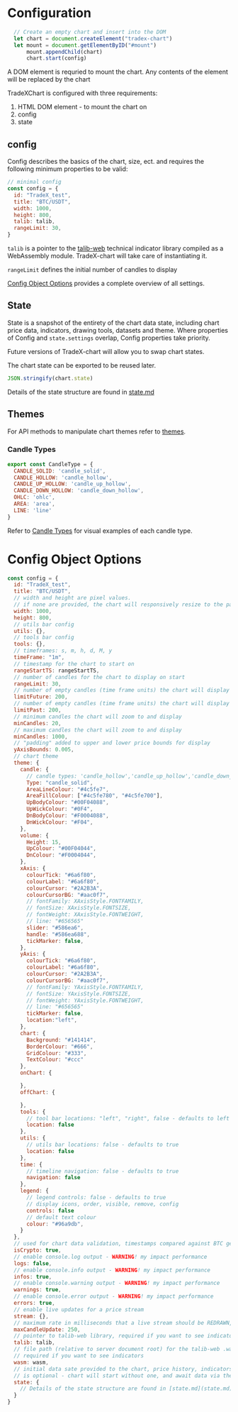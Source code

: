 # Configuration

```javascript
  // Create an empty chart and insert into the DOM
  let chart = document.createElement("tradex-chart")
  let mount = document.getElementByID("#mount")
      mount.appendChild(chart)
      chart.start(config)
```

A DOM element is requried to mount the chart. Any contents of the element will be replaced by the chart

TradeXChart is configured with three requirements:

1. HTML DOM element - to mount the chart on
2. config
3. state

## config

Config describes the basics of the chart, size, ect. and requires the following minimum properties to be valid:

```javascript
// minimal config
const config = {
  id: "TradeX_test",
  title: "BTC/USDT",
  width: 1000,
  height: 800,
  talib: talib,
  rangeLimit: 30,
}
```

``talib`` is a pointer to the [talib-web](https://https//anchegt.github.io/talib-web/) technical indicator library compiled as a WebAssembly module. TradeX-chart will take care of instantiating it.

``rangeLimit`` defines the initial number of candles to display

[Config Object Options](#config-object-options) provides a complete overview of all settings.

## State

State is a snapshot of the entirety of the chart data state, including chart price data, indicators, drawing tools, datasets and theme. Where properties of Config and ``state.settings`` overlap, Config properties take priority.

Future versions of TradeX-chart will allow you to swap chart states.

The chart state can be exported to be reused later.

```javascript
JSON.stringify(chart.state)
```

Details of the state structure are found in [state.md](state.md)

## Themes

For API methods to manipulate chart themes refer to [themes](themes.md).

### Candle Types

```javascript
export const CandleType = {
  CANDLE_SOLID: 'candle_solid',
  CANDLE_HOLLOW: 'candle_hollow',
  CANDLE_UP_HOLLOW: 'candle_up_hollow',
  CANDLE_DOWN_HOLLOW: 'candle_down_hollow',
  OHLC: 'ohlc',
  AREA: 'area',
  LINE: 'line'
}
```
Refer to [Candle Types](themes.md#candle-types) for visual examples of each candle type.


# Config Object Options

```javascript
const config = {
  id: "TradeX_test",
  title: "BTC/USDT",
  // width and height are pixel values.
  // if none are provided, the chart will responsively resize to the parent element that contains it
  width: 1000,
  height: 800,
  // utils bar config
  utils: {},
  // tools bar config
  tools: {},
  // timeframes: s, m, h, d, M, y
  timeFrame: "1m",
  // timestamp for the chart to start on
  rangeStartTS: rangeStartTS,
  // number of candles for the chart to display on start
  rangeLimit: 30,
  // number of empty candles (time frame units) the chart will display after the last candle
  limitFuture: 200,
  // number of empty candles (time frame units) the chart will display before the first candle
  limitPast: 200,
  // minimum candles the chart will zoom to and display
  minCandles: 20,
  // maximum candles the chart will zoom to and display
  minCandles: 1000,
  // "padding" added to upper and lower price bounds for display
  yAxisBounds: 0.005,
  // chart theme
  theme: {
    candle: {
      // candle types: 'candle_hollow','candle_up_hollow','candle_down_hollow','ohlc','area','line'
      Type: "candle_solid",
      AreaLineColour: "#4c5fe7",
      AreaFillColour: ["#4c5fe780", "#4c5fe700"],
      UpBodyColour: "#00F04088",
      UpWickColour: "#0F4",
      DnBodyColour: "#F0004088",
      DnWickColour: "#F04",
    },
    volume: {
      Height: 15,
      UpColour: "#00F04044",
      DnColour: "#F0004044",
    },
    xAxis: {
      colourTick: "#6a6f80",
      colourLabel: "#6a6f80",
      colourCursor: "#2A2B3A",
      colourCursorBG: "#aac0f7",
      // fontFamily: XAxisStyle.FONTFAMILY,
      // fontSize: XAxisStyle.FONTSIZE,
      // fontWeight: XAxisStyle.FONTWEIGHT,
      // line: "#656565"
      slider: "#586ea6",
      handle: "#586ea688",
      tickMarker: false,
    },
    yAxis: {
      colourTick: "#6a6f80",
      colourLabel: "#6a6f80",
      colourCursor: "#2A2B3A",
      colourCursorBG: "#aac0f7",
      // fontFamily: YAxisStyle.FONTFAMILY,
      // fontSize: YAxisStyle.FONTSIZE,
      // fontWeight: YAxisStyle.FONTWEIGHT,
      // line: "#656565"
      tickMarker: false,
      location:"left",
    },
    chart: {
      Background: "#141414",
      BorderColour: "#666",
      GridColour: "#333",
      TextColour: "#ccc"
    },
    onChart: {

    },
    offChart: {

    },
    tools: {
      // tool bar locations: "left", "right", false - defaults to left
      location: false
    },
    utils: {
      // utils bar locations: false - defaults to true
      location: false
    },
    time: {
      // timeline navigation: false - defaults to true
      navigation: false
    },
    legend: {
      // legend controls: false - defaults to true
      // display icons, order, visible, remove, config
      controls: false
      // default text colour
      colour: "#96a9db",
    }
  },
  // used for chart data validation, timestamps compared against BTC genisis block
  isCrypto: true,
  // enable console.log output - WARNING! my impact performance
  logs: false,
  // enable console.info output - WARNING! my impact performance
  infos: true,
  // enable console.warning output - WARNING! my impact performance
  warnings: true,
  // enable console.error output - WARNING! my impact performance
  errors: true,
  // enable live updates for a price stream
  stream: {},
  // maximum rate in milliseconds that a live stream should be REDRAWN, does not throttle actual stream rate
  maxCandleUpdate: 250,
  // pointer to talib-web library, required if you want to see indicators
  talib: talib,
  // file path (relative to server document root) for the talib-web .wasm file
  // required if you want to see indicators
  wasm: wasm,
  // initial data sate provided to the chart, price history, indicators, datasets
  // is optional - chart will start without one, and await data via the API
  state: {
    // Details of the state structure are found in [state.md](state.md)
  }
}
```

